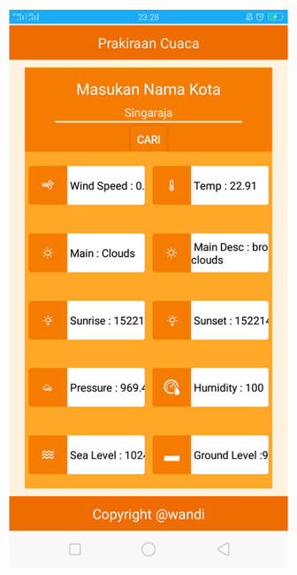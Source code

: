 <p align="center">
 <img src="https://github.com/1615051001/AppWeatherAsync1615051001/blob/master/images/Screenshot_2018-03-27-23-28-23-91.png"/>
</p>
